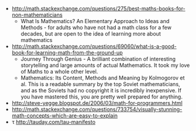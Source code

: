 - http://math.stackexchange.com/questions/275/best-maths-books-for-non-mathematicians
  - What Is Mathematics? An Elementary Approach to Ideas and Methods - for adults who have not had a math class for a few decades, but are open to the idea of learning more about mathematics
- http://math.stackexchange.com/questions/69060/what-is-a-good-book-for-learning-math-from-the-ground-up
  - Journey Through Genius - A brilliant combination of interesting storytelling and large amounts of actual Mathematics. It took my love of Maths to a whole other level.
  - Mathematics: Its Content, Methods and Meaning by Kolmogorov et al. This is a readable summary by the top Soviet mathematicians, and as the Soviets had no copyright it is incredibly inexpensive. If you have mastered this, you are pretty well prepared for anything.
- http://steve-yegge.blogspot.de/2006/03/math-for-programmers.html
- http://math.stackexchange.com/questions/733754/visually-stunning-math-concepts-which-are-easy-to-explain
- τ http://tauday.com/tau-manifesto
